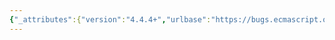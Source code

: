 ```yaml
---
{"_attributes":{"version":"4.4.4+","urlbase":"https://bugs.ecmascript.org/","maintainer":"dherman@mozilla.com"},"bug":{"bug_id":2518,"creation_ts":"2014-02-10 02:23:00 -0800","short_desc":"12.1.5.1: Remove redundant early error restriction for \"PropertyDefinition : IdentifierReference\"","delta_ts":"2014-04-06 11:30:18 -0700","product":"Draft for 6th Edition","component":"technical issue","version":"Rev 22: January 20, 2014 Draft","rep_platform":"All","op_sys":"All","bug_status":"RESOLVED","resolution":"FIXED","priority":"Normal","bug_severity":"normal","everconfirmed":true,"reporter":{"uid":"andrebargull","name":"André Bargull"},"assigned_to":{"uid":"allen","name":"Allen Wirfs-Brock"},"long_desc":[{"commentid":7238,"comment_count":0,"who":{"uid":"andrebargull","name":"André Bargull"},"bug_when":"2014-02-10 02:23:02 -0800","thetext":"12.1.5.1 Static Semantics: Early Errors:\n\nThe two early error restrictions for \"PropertyDefinition : IdentifierReference\" in 12.1.5.1 are redundant now that \"PropertyDefinition : IdentifierReference\" is used instead of \"PropertyDefinition : IdentifierName\"."},{"commentid":7252,"comment_count":1,"who":{"uid":"allen","name":"Allen Wirfs-Brock"},"bug_when":"2014-02-12 14:26:24 -0800","thetext":"fixed in rev23 editor's draft"},{"commentid":7553,"comment_count":2,"who":{"uid":"allen","name":"Allen Wirfs-Brock"},"bug_when":"2014-04-06 11:30:18 -0700","thetext":"fixed in rev23 draft"}]}}
---
```

